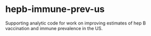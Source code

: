 # hepb-immune-prev-us
Supporting analytic code for work on improving estimates of hep B vaccination and immune prevalence in the US.
